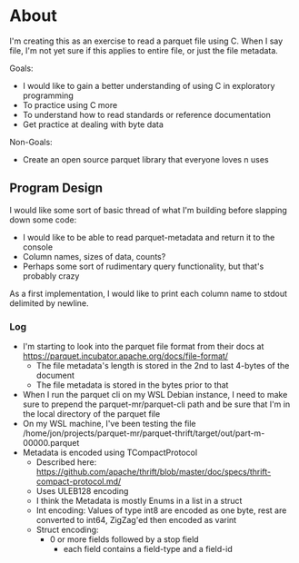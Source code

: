 # About

I'm creating this as an exercise to read a parquet file using C. When I say file, I'm not yet sure if this applies to entire file, or just the file metadata.

Goals:

- I would like to gain a better understanding of using C in exploratory programming
- To practice using C more
- To understand how to read standards or reference documentation
- Get practice at dealing with byte data

Non-Goals:

- Create an open source parquet library that everyone loves n uses

## Program Design

I would like some sort of basic thread of what I'm building before slapping down some code:

- I would like to be able to read parquet-metadata and return it to the console
- Column names, sizes of data, counts?
- Perhaps some sort of rudimentary query functionality, but that's probably crazy

As a first implementation, I would like to print each column name to stdout delimited by newline.

### Log

- I'm starting to look into the parquet file format from their docs at <https://parquet.incubator.apache.org/docs/file-format/>
  - The file metadata's length is stored in the 2nd to last 4-bytes of the document
  - The file metadata is stored in the bytes prior to that
- When I run the parquet cli on my WSL Debian instance, I need to make sure to prepend the parquet-mr/parquet-cli path and be sure that I'm in the local directory of the parquet file
- On my WSL machine, I've been testing the file /home/jon/projects/parquet-mr/parquet-thrift/target/out/part-m-00000.parquet
- Metadata is encoded using TCompactProtocol
  - Described here: <https://github.com/apache/thrift/blob/master/doc/specs/thrift-compact-protocol.md/>
  - Uses ULEB128 encoding
  - I think the Metadata is mostly Enums in a list in a struct
  - Int encoding:
    Values of type int8 are encoded as one byte, rest are converted to int64, ZigZag'ed then encoded as varint
  - Struct encoding:
    - 0 or more fields followed by a stop field
      - each field contains a field-type and a field-id
  